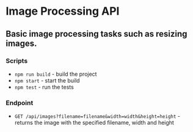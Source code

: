# Image Processing API

## Basic image processing tasks such as resizing images.

### Scripts

- `npm run build` - build the project
- `npm start` - start the build
- `npm test` - run the tests

### Endpoint

- `GET /api/images?filename=filename&width=width&height=height` - returns the image with the specified filename, width and height
